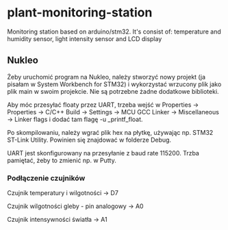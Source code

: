 # plant-monitoring-station
Monitoring station based on arduino/stm32. It's consist of: temperature and humidity sensor, light intensity sensor and LCD display 

## Nukleo
Żeby uruchomić program na Nukleo, należy stworzyć nowy projekt (ja pisałam w System Workbench for STM32) i wykorzystać wrzucony plik jako plik main w swoim projekcie. Nie są potrzebne żadne dodatkowe biblioteki.

Aby móc przesyłać floaty przez UART, trzeba wejść w Properties -> Properties -> C/C++ Build -> Settings -> MCU GCC Linker -> Miscellaneous -> Linker flags i dodać tam flagę -u _printf_float.

Po skompilowaniu, należy wgrać plik hex na płytkę, używając np. STM32 ST-Link Utility. Powinien się znajdować w folderze Debug.

UART jest skonfigurowany na przesyłanie z baud rate 115200. Trzba pamiętać, żeby to zmienić np. w Putty.

### Podłączenie czujników
Czujnik temperatury i wilgotności -> D7

Czujnik wilgotności gleby - pin analogowy -> A0

Czujnik intensywności światła -> A1
